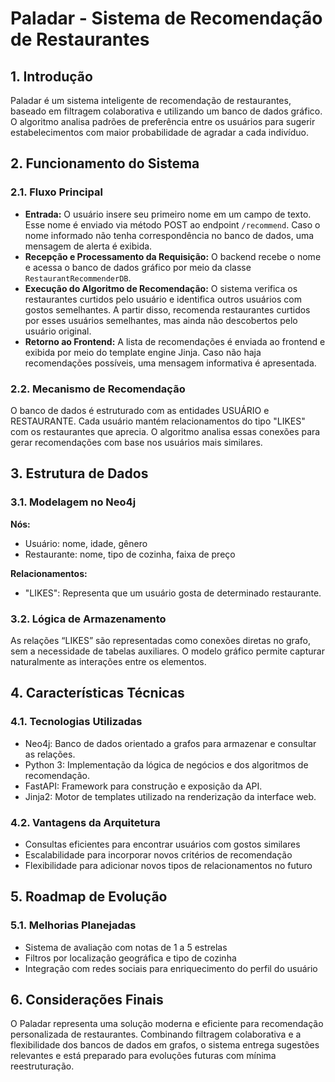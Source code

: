# Paladar - Sistema de Recomendação de Restaurantes

## 1. Introdução
Paladar é um sistema inteligente de recomendação de restaurantes, baseado em filtragem colaborativa e utilizando um banco de dados gráfico. O algoritmo analisa padrões de preferência entre os usuários para sugerir estabelecimentos com maior probabilidade de agradar a cada indivíduo.

## 2. Funcionamento do Sistema

### 2.1. Fluxo Principal
- **Entrada:** O usuário insere seu primeiro nome em um campo de texto. Esse nome é enviado via método POST ao endpoint `/recommend`. Caso o nome informado não tenha correspondência no banco de dados, uma mensagem de alerta é exibida.
- **Recepção e Processamento da Requisição:** O backend recebe o nome e acessa o banco de dados gráfico por meio da classe `RestaurantRecommenderDB`.
- **Execução do Algoritmo de Recomendação:** O sistema verifica os restaurantes curtidos pelo usuário e identifica outros usuários com gostos semelhantes. A partir disso, recomenda restaurantes curtidos por esses usuários semelhantes, mas ainda não descobertos pelo usuário original.
- **Retorno ao Frontend:** A lista de recomendações é enviada ao frontend e exibida por meio do template engine Jinja. Caso não haja recomendações possíveis, uma mensagem informativa é apresentada.

### 2.2. Mecanismo de Recomendação
O banco de dados é estruturado com as entidades USUÁRIO e RESTAURANTE. Cada usuário mantém relacionamentos do tipo "LIKES" com os restaurantes que aprecia. O algoritmo analisa essas conexões para gerar recomendações com base nos usuários mais similares.

## 3. Estrutura de Dados

### 3.1. Modelagem no Neo4j
**Nós:**
- Usuário: nome, idade, gênero
- Restaurante: nome, tipo de cozinha, faixa de preço

**Relacionamentos:**
- "LIKES": Representa que um usuário gosta de determinado restaurante.

### 3.2. Lógica de Armazenamento
As relações “LIKES” são representadas como conexões diretas no grafo, sem a necessidade de tabelas auxiliares. O modelo gráfico permite capturar naturalmente as interações entre os elementos.

## 4. Características Técnicas

### 4.1. Tecnologias Utilizadas
- Neo4j: Banco de dados orientado a grafos para armazenar e consultar as relações.
- Python 3: Implementação da lógica de negócios e dos algoritmos de recomendação.
- FastAPI: Framework para construção e exposição da API.
- Jinja2: Motor de templates utilizado na renderização da interface web.

### 4.2. Vantagens da Arquitetura
- Consultas eficientes para encontrar usuários com gostos similares
- Escalabilidade para incorporar novos critérios de recomendação
- Flexibilidade para adicionar novos tipos de relacionamentos no futuro

## 5. Roadmap de Evolução

### 5.1. Melhorias Planejadas
- Sistema de avaliação com notas de 1 a 5 estrelas
- Filtros por localização geográfica e tipo de cozinha
- Integração com redes sociais para enriquecimento do perfil do usuário

## 6. Considerações Finais
O Paladar representa uma solução moderna e eficiente para recomendação personalizada de restaurantes. Combinando filtragem colaborativa e a flexibilidade dos bancos de dados em grafos, o sistema entrega sugestões relevantes e está preparado para evoluções futuras com mínima reestruturação.
